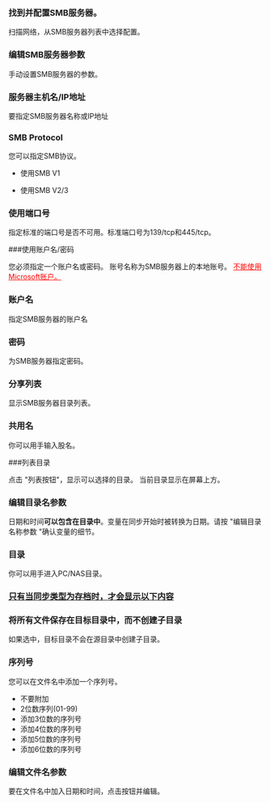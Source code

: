 ### 找到并配置SMB服务器。

扫描网络，从SMB服务器列表中选择配置。

### 编辑SMB服务器参数

手动设置SMB服务器的参数。

### 服务器主机名/IP地址

要指定SMB服务器名称或IP地址 

### SMB Protocol

您可以指定SMB协议。

- 使用SMB V1

- 使用SMB V2/3

### 使用端口号

指定标准的端口号是否不可用。标准端口号为139/tcp和445/tcp。

###使用账户名/密码

您必须指定一个账户名或密码。 账号名称为SMB服务器上的本地账号。 <span style="color: red;"><u>不能使用Microsoft账户。</u></span> 

### 账户名

指定SMB服务器的账户名

### 密码

为SMB服务器指定密码。

### 分享列表

显示SMB服务器目录列表。 

### 共用名

你可以用手输入股名。

###列表目录

点击 "列表按钮"，显示可以选择的目录。 当前目录显示在屏幕上方。

### 编辑目录名参数

日期和时间**可以包含在目录中**。变量在同步开始时被转换为日期。请按 "编辑目录名称参数 "确认变量的细节。

### 目录

你可以用手进入PC/NAS目录。

### <u>只有当同步类型为存档时，才会显示以下内容</u>

### 将所有文件保存在目标目录中，而不创建子目录

如果选中，目标目录不会在源目录中创建子目录。

### 序列号

您可以在文件名中添加一个序列号。

- 不要附加
- 2位数序列(01-99)
- 添加3位数的序列号
- 添加4位数的序列号
- 添加5位数的序列号
- 添加6位数的序列号

### 编辑文件名参数

要在文件名中加入日期和时间，点击按钮并编辑。
